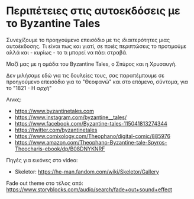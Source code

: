 # Περιπέτειες στις αυτοεκδόσεις με το Byzantine Tales

Συνεχίζουμε το προηγούμενο επεισόδιο με τις ιδιαιτερότητες μιας αυτοέκδοσης. Τι είναι πως και γιατί, σε ποιές περιπτώσεις το προτιμούμε αλλά και - κυρίως - το τι μπορεί να πάει στραβά.

Μαζί μας με η ομάδα του Byzantine Tales, ο Σπύρος και η Χρυσαυγή.

Δεν μιλήσαμε εδώ για τις δουλείες τους, σας παραπέμπουμε σε προηγούμενο επεισόδιο για το "Θεοφανώ" και στο επόμενο, σύντομα, για το "1821 - Η αρχή"

Λινκς:

- <https://www.byzantinetales.com>
- <https://www.instagram.com/byzantine__tales/>
- <https://www.facebook.com/Byzantine-tales-115041813274344>
- <https://twitter.com/byzantinetales>
- <https://www.comixology.com/Theophano/digital-comic/885976>
- <https://www.amazon.com/Theophano-Byzantine-tale-Spyros-Theocharis-ebook/dp/B08DNYKNRF>

Πηγές για εικόνες στο video:

- Skeletor: <https://he-man.fandom.com/wiki/Skeletor/Gallery>

Fade out theme στο τέλος από: <https://www.storyblocks.com/audio/search/fade+out+sound+effect>
